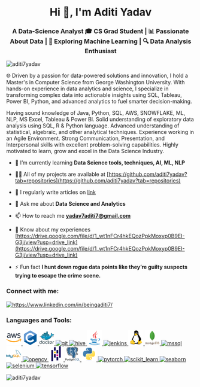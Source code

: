 <h1 align="center">Hi 👋, I'm Aditi Yadav</h1>
<h3 align="center">A Data-Science Analyst 🎓 CS Grad Student | 📊 Passionate About Data | 🤖 Exploring Machine Learning | 🔍 Data Analysis Enthusiast</h3>

<p align="left"> <img src="https://komarev.com/ghpvc/?username=aditi7yadav&label=Profile%20views&color=0e75b6&style=flat" alt="aditi7yadav" /> </p>

🌐 Driven by a passion for data-powered solutions and innovation, I hold a Master's in Computer Science from George Washington University. With hands-on experience in data analytics and science, I specialize in transforming complex data into actionable insights using SQL, Tableau, Power BI, Python, and advanced analytics to fuel smarter decision-making.

Having sound knowledge of Java, Python, SQL, AWS, SNOWFLAKE, ML, NLP, MS Excel, Tableau & Power BI.
Solid understanding of exploratory data analysis using SQL, R & Python language.
Advanced understanding of statistical, algebraic, and other analytical techniques.
Experience working in an Agile Environment.
Strong Communication, Presentation, and Interpersonal skills with excellent problem-solving capabilities.
Highly motivated to learn, grow and excel in the Data Science Industry.

- 🌱 I’m currently learning **Data Science tools, techniques, AI, ML, NLP**

- 👨‍💻 All of my projects are available at [https://github.com/aditi7yadav?tab=repositories](https://github.com/aditi7yadav?tab=repositories)

- 📝 I regularly write articles on [link](link)

- 💬 Ask me about **Data Science and Analytics**

- 📫 How to reach me **yadav7aditi7@gmail.com**

- 📄 Know about my experiences [https://drive.google.com/file/d/1_wt1nFCr4hkEQozPpkMoxyp0B9EI-G3j/view?usp=drive_link](https://drive.google.com/file/d/1_wt1nFCr4hkEQozPpkMoxyp0B9EI-G3j/view?usp=drive_link)

- ⚡ Fun fact **I hunt down rogue data points like they’re guilty suspects trying to escape the crime scene.**

<h3 align="left">Connect with me:</h3>
<p align="left">
<a href="https://linkedin.com/in/https://www.linkedin.com/in/beingaditi7/" target="blank"><img align="center" src="https://raw.githubusercontent.com/rahuldkjain/github-profile-readme-generator/master/src/images/icons/Social/linked-in-alt.svg" alt="https://www.linkedin.com/in/beingaditi7/" height="30" width="40" /></a>
</p>

<h3 align="left">Languages and Tools:</h3>
<p align="left"> <a href="https://aws.amazon.com" target="_blank" rel="noreferrer"> <img src="https://raw.githubusercontent.com/devicons/devicon/master/icons/amazonwebservices/amazonwebservices-original-wordmark.svg" alt="aws" width="40" height="40"/> </a> <a href="https://www.cprogramming.com/" target="_blank" rel="noreferrer"> <img src="https://raw.githubusercontent.com/devicons/devicon/master/icons/c/c-original.svg" alt="c" width="40" height="40"/> </a> <a href="https://www.docker.com/" target="_blank" rel="noreferrer"> <img src="https://raw.githubusercontent.com/devicons/devicon/master/icons/docker/docker-original-wordmark.svg" alt="docker" width="40" height="40"/> </a> <a href="https://git-scm.com/" target="_blank" rel="noreferrer"> <img src="https://www.vectorlogo.zone/logos/git-scm/git-scm-icon.svg" alt="git" width="40" height="40"/> </a> <a href="https://hive.apache.org/" target="_blank" rel="noreferrer"> <img src="https://www.vectorlogo.zone/logos/apache_hive/apache_hive-icon.svg" alt="hive" width="40" height="40"/> </a> <a href="https://www.java.com" target="_blank" rel="noreferrer"> <img src="https://raw.githubusercontent.com/devicons/devicon/master/icons/java/java-original.svg" alt="java" width="40" height="40"/> </a> <a href="https://www.jenkins.io" target="_blank" rel="noreferrer"> <img src="https://www.vectorlogo.zone/logos/jenkins/jenkins-icon.svg" alt="jenkins" width="40" height="40"/> </a> <a href="https://www.linux.org/" target="_blank" rel="noreferrer"> <img src="https://raw.githubusercontent.com/devicons/devicon/master/icons/linux/linux-original.svg" alt="linux" width="40" height="40"/> </a> <a href="https://www.mongodb.com/" target="_blank" rel="noreferrer"> <img src="https://raw.githubusercontent.com/devicons/devicon/master/icons/mongodb/mongodb-original-wordmark.svg" alt="mongodb" width="40" height="40"/> </a> <a href="https://www.microsoft.com/en-us/sql-server" target="_blank" rel="noreferrer"> <img src="https://www.svgrepo.com/show/303229/microsoft-sql-server-logo.svg" alt="mssql" width="40" height="40"/> </a> <a href="https://www.mysql.com/" target="_blank" rel="noreferrer"> <img src="https://raw.githubusercontent.com/devicons/devicon/master/icons/mysql/mysql-original-wordmark.svg" alt="mysql" width="40" height="40"/> </a> <a href="https://opencv.org/" target="_blank" rel="noreferrer"> <img src="https://www.vectorlogo.zone/logos/opencv/opencv-icon.svg" alt="opencv" width="40" height="40"/> </a> <a href="https://pandas.pydata.org/" target="_blank" rel="noreferrer"> <img src="https://raw.githubusercontent.com/devicons/devicon/2ae2a900d2f041da66e950e4d48052658d850630/icons/pandas/pandas-original.svg" alt="pandas" width="40" height="40"/> </a> <a href="https://www.postgresql.org" target="_blank" rel="noreferrer"> <img src="https://raw.githubusercontent.com/devicons/devicon/master/icons/postgresql/postgresql-original-wordmark.svg" alt="postgresql" width="40" height="40"/> </a> <a href="https://www.python.org" target="_blank" rel="noreferrer"> <img src="https://raw.githubusercontent.com/devicons/devicon/master/icons/python/python-original.svg" alt="python" width="40" height="40"/> </a> <a href="https://pytorch.org/" target="_blank" rel="noreferrer"> <img src="https://www.vectorlogo.zone/logos/pytorch/pytorch-icon.svg" alt="pytorch" width="40" height="40"/> </a> <a href="https://scikit-learn.org/" target="_blank" rel="noreferrer"> <img src="https://upload.wikimedia.org/wikipedia/commons/0/05/Scikit_learn_logo_small.svg" alt="scikit_learn" width="40" height="40"/> </a> <a href="https://seaborn.pydata.org/" target="_blank" rel="noreferrer"> <img src="https://seaborn.pydata.org/_images/logo-mark-lightbg.svg" alt="seaborn" width="40" height="40"/> </a> <a href="https://www.selenium.dev" target="_blank" rel="noreferrer"> <img src="https://raw.githubusercontent.com/detain/svg-logos/780f25886640cef088af994181646db2f6b1a3f8/svg/selenium-logo.svg" alt="selenium" width="40" height="40"/> </a> <a href="https://www.tensorflow.org" target="_blank" rel="noreferrer"> <img src="https://www.vectorlogo.zone/logos/tensorflow/tensorflow-icon.svg" alt="tensorflow" width="40" height="40"/> </a> </p>

<p><img align="center" src="https://github-readme-stats.vercel.app/api/top-langs?username=aditi7yadav&show_icons=true&locale=en&layout=compact" alt="aditi7yadav" /></p>
